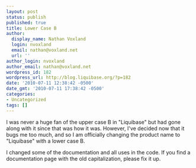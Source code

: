 ```yaml
---
layout: post
status: publish
published: true
title: Lower Case B
author:
  display_name: Nathan Voxland
  login: nvoxland
  email: nathan@voxland.net
  url: ''
author_login: nvoxland
author_email: nathan@voxland.net
wordpress_id: 182
wordpress_url: http://blog.liquibase.org/?p=182
date: '2010-07-11 12:38:42 -0500'
date_gmt: '2010-07-11 17:38:42 -0500'
categories:
- Uncategorized
tags: []
---
```



I was never a huge fan of the upper case B in "Liquibase" but had gone along with it since that was how it was. However, I've decided now that it bugs me too much, and so I am officially changing the product name to "Liquibase" with a lower case B.


I changed some of the documentation and all uses in the code. If you find a documentation page with the old capitalization, please fix it up.
